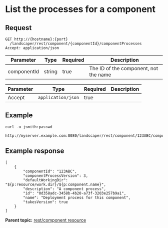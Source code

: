 # List the processes for a component

## Request

```
GET http://{hostname}:{port}
  /landscaper/rest/component/{componentId}/componentProcesses
Accept: application/json

```

|Parameter|Type|Required|Description|
|---------|----|--------|-----------|
|componentId|string|true|The ID of the component, not the name|

|Parameter|Type|Required|Description|
|---------|----|--------|-----------|
|Accept|`application/json`|true| |

## Example

```
curl -u jsmith:passwd 
  http://myserver.example.com:8080/landscaper/rest/component/123ABC/componentProcesses
```

## Example response

```
[
    {
        "componentId": "123ABC",
        "componentProcessVersion": 3,
        "defaultWorkingDir": "${p:resource/work.dir}/${p:component.name}",
        "description": "A component process",
        "id": "0d358adc-3458b-4b20-a73f-3203e257b9a1",
        "name": "Deployment process for this component",
        "takesVersion": true
    }
]
```

**Parent topic:** [rest/component resource](../../com.edt.api.doc/topics/rest_component.md)

